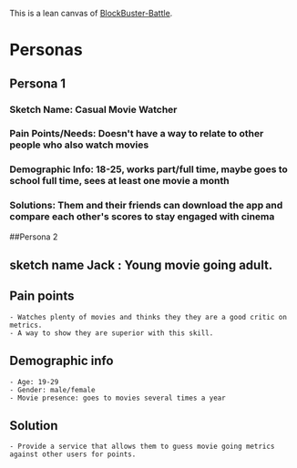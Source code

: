 This is a lean canvas of [BlockBuster-Battle](https://docs.google.com/presentation/d/1OcTqxZ31IXaUj5rrwnZNhgPWHlvmGaQXpd2fDqiyvZg/edit?usp=sharing).

# Personas

## Persona 1
### Sketch Name: Casual Movie Watcher
### Pain Points/Needs: Doesn't have a way to relate to other people who also watch movies
### Demographic Info: 18-25, works part/full time, maybe goes to school full time, sees at least one movie a month
### Solutions: Them and their friends can download the app and compare each other's scores to stay engaged with cinema

##Persona 2 
## sketch name Jack : Young movie going adult.
## Pain points
    - Watches plenty of movies and thinks they they are a good critic on metrics.
    - A way to show they are superior with this skill.
## Demographic info
    - Age: 19-29
    - Gender: male/female
    - Movie presence: goes to movies several times a year
## Solution
    - Provide a service that allows them to guess movie going metrics against other users for points.




